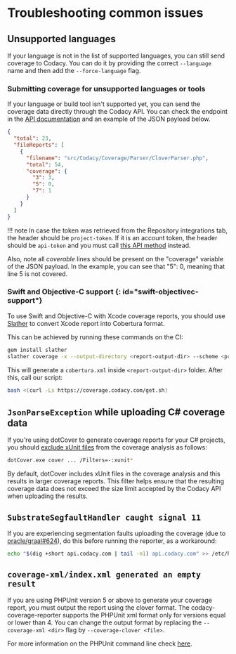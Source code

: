 # Troubleshooting common issues

## Unsupported languages

If your language is not in the list of supported languages, you can still send coverage to Codacy. You can do it by providing the correct `--language` name and then add the `--force-language` flag.

### Submitting coverage for unsupported languages or tools

If your language or build tool isn't supported yet, you can send the coverage data directly through the Codacy API. You can check the endpoint in the [API documentation](https://api.codacy.com/swagger#savecoverage) and an example of the JSON payload below.

```json
{
  "total": 23,
  "fileReports": [
    {
      "filename": "src/Codacy/Coverage/Parser/CloverParser.php",
      "total": 54,
      "coverage": {
        "3": 3,
        "5": 0,
        "7": 1
      }
    }
  ]
}
```

!!! note
    In case the token was retrieved from the Repository integrations tab, the header should be `project-token`. If it is an account token, the header should be `api-token` and you must call [this API method](https://api.codacy.com/swagger#savecoveragewithprojectname) instead.

Also, note all _coverable_ lines should be present on the "coverage" variable of the JSON payload. In the example, you can see that "5": 0, meaning that line 5 is not covered.

### Swift and Objective-C support {: id="swift-objectivec-support"}

To use Swift and Objective-C with Xcode coverage reports, you should use [Slather](https://github.com/SlatherOrg/slather) to convert Xcode report into Cobertura format.

This can be achieved by running these commands on the CI:

```bash
gem install slather
slather coverage -x --output-directory <report-output-dir> --scheme <project-name> <project-name>.xcodeproj
```

This will generate a `cobertura.xml` inside `<report-output-dir>` folder.
After this, call our script:

```bash
bash <(curl -Ls https://coverage.codacy.com/get.sh)
```

## `JsonParseException` while uploading C# coverage data

If you're using dotCover to generate coverage reports for your C# projects, you should [exclude xUnit files](https://www.jetbrains.com/help/dotcover/Running_Coverage_Analysis_from_the_Command_LIne.html#filters_cmd) from the coverage analysis as follows:

```bash
dotCover.exe cover ... /Filters=-:xunit*
```

By default, dotCover includes xUnit files in the coverage analysis and this results in larger coverage reports. This filter helps ensure that the resulting coverage data does not exceed the size limit accepted by the Codacy API when uploading the results.

## `SubstrateSegfaultHandler caught signal 11`

If you are experiencing segmentation faults uploading the coverage (due to [oracle/graal#624](https://github.com/oracle/graal/issues/624)), do this before running the reporter, as a workaround:

```sh
echo "$(dig +short api.codacy.com | tail -n1) api.codacy.com" >> /etc/hosts
```

## `coverage-xml/index.xml generated an empty result`

If you are using PHPUnit version 5 or above to generate your coverage report, you must output the report using the clover format. The codacy-coverage-reporter supports the PHPUnit xml format only for versions equal or lower than 4.
You can change the output format by replacing the `--coverage-xml <dir>` flag by `--coverage-clover <file>`.

For more information on the PHPUnit command line check [here](https://phpunit.readthedocs.io/en/9.1/textui.html).
